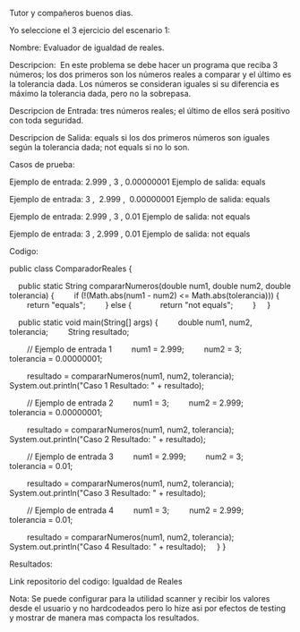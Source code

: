 Tutor y compañeros buenos dias.

Yo seleccione el 3 ejercicio del escenario 1:

Nombre: Evaluador de igualdad de reales.

Descripcion:  En este problema se debe hacer un programa que reciba 3 números; los dos primeros son los números reales a comparar y el último es la tolerancia dada. Los números se consideran iguales si su diferencia es máximo la tolerancia dada, pero no la sobrepasa.

Descripcion de Entrada: tres números reales; el último de ellos será positivo con toda seguridad.

Descripcion de Salida: equals si los dos primeros números son iguales según la tolerancia dada; not equals si no lo son.

Casos de prueba: 

Ejemplo de entrada: 2.999 , 3 , 0.00000001
Ejemplo de salida: equals

Ejemplo de entrada: 3 ,  2.999 ,  0.00000001
Ejemplo de salida: equals

Ejemplo de entrada: 2.999 , 3 , 0.01
Ejemplo de salida: not equals

Ejemplo de entrada: 3 , 2.999 , 0.01
Ejemplo de salida: not equals 




Codigo: 

public class ComparadorReales {


    public static String compararNumeros(double num1, double num2, double tolerancia) {
        if (!(Math.abs(num1 - num2) <= Math.abs(tolerancia))) {
            return "equals";
        } else {
            return "not equals";
        }
    }


    public static void main(String[] args) {
        double num1, num2, tolerancia;
        String resultado;


        // Ejemplo de entrada 1
        num1 = 2.999;
        num2 = 3;
        tolerancia = 0.00000001;


        resultado = compararNumeros(num1, num2, tolerancia);
        System.out.println("Caso 1 Resultado: " + resultado);


        // Ejemplo de entrada 2
        num1 = 3;
        num2 = 2.999;
        tolerancia = 0.00000001;


        resultado = compararNumeros(num1, num2, tolerancia);
        System.out.println("Caso 2 Resultado: " + resultado);


        // Ejemplo de entrada 3
        num1 = 2.999;
        num2 = 3;
        tolerancia = 0.01;


        resultado = compararNumeros(num1, num2, tolerancia);
        System.out.println("Caso 3 Resultado: " + resultado);


        // Ejemplo de entrada 4
        num1 = 3;
        num2 = 2.999;
        tolerancia = 0.01;


        resultado = compararNumeros(num1, num2, tolerancia);
        System.out.println("Caso 4 Resultado: " + resultado);
    }
}


Resultados:




Link repositorio del codigo: Igualdad de Reales


Nota: Se puede configurar para la utilidad scanner y recibir los valores desde el usuario y no hardcodeados pero lo hize asi por efectos de testing y mostrar de manera mas compacta los resultados.
